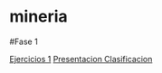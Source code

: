 # mineria

   #Fase 1
   
   [Ejercicios 1](https://github.com/relizondo12/mineria/blob/master/Ejercicios_1.pdf)
   [Presentacion Clasificacion](https://github.com/relizondo12/mineria/blob/master/Presentacion_Clasificacion_02%20(2).pptx)

